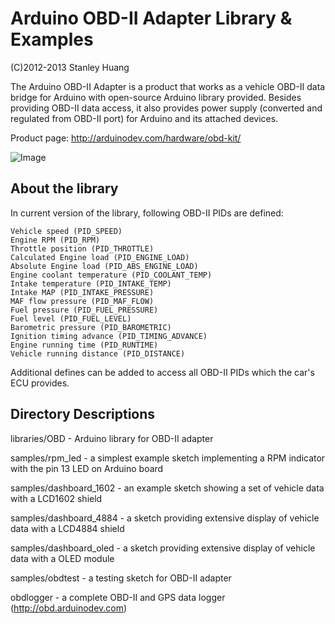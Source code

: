 Arduino OBD-II Adapter Library & Examples
=========================================

(C)2012-2013 Stanley Huang

The Arduino OBD-II Adapter is a product that works as a vehicle OBD-II data bridge for Arduino with open-source Arduino library provided. Besides providing OBD-II data access, it also provides power supply (converted and regulated from OBD-II port) for Arduino and its attached devices.

Product page: http://arduinodev.com/hardware/obd-kit/

![Image](http://www.arduinodev.com/wp-content/uploads/2012/03/obdkit1-150x150.jpg)

About the library
-----------------
In current version of the library, following OBD-II PIDs are defined:

    Vehicle speed (PID_SPEED)
    Engine RPM (PID_RPM)
    Throttle position (PID_THROTTLE)
    Calculated Engine load (PID_ENGINE_LOAD)
    Absolute Engine load (PID_ABS_ENGINE_LOAD)
    Engine coolant temperature (PID_COOLANT_TEMP)
    Intake temperature (PID_INTAKE_TEMP)
    Intake MAP (PID_INTAKE_PRESSURE)
    MAF flow pressure (PID_MAF_FLOW)
    Fuel pressure (PID_FUEL_PRESSURE)
    Fuel level (PID_FUEL_LEVEL)
    Barometric pressure (PID_BAROMETRIC)
    Ignition timing advance (PID_TIMING_ADVANCE)
    Engine running time (PID_RUNTIME)
    Vehicle running distance (PID_DISTANCE)

Additional defines can be added to access all OBD-II PIDs which the car's ECU provides. 

Directory Descriptions
----------------------

libraries/OBD - Arduino library for OBD-II adapter

samples/rpm_led - a simplest example sketch implementing a RPM indicator with the pin 13 LED on Arduino board

samples/dashboard_1602 - an example sketch showing a set of vehicle data with a LCD1602 shield

samples/dashboard_4884 - a sketch providing extensive display of vehicle data with a LCD4884 shield

samples/dashboard_oled - a sketch providing extensive display of vehicle data with a OLED module

samples/obdtest - a testing sketch for OBD-II adapter

obdlogger - a complete OBD-II and GPS data logger (http://obd.arduinodev.com)
